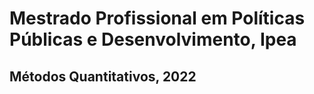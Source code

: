 # Mestrado Profissional em Políticas Públicas e Desenvolvimento, Ipea

## Métodos Quantitativos, 2022


